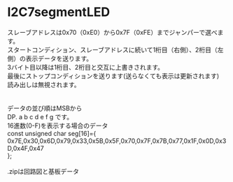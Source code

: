 # I2C7segmentLED

スレーブアドレスは0x70（0xE0）から0x7F（0xFE）までジャンパーで選べます。<br>
スタートコンディション、スレーブアドレスに続いて1桁目（右側）、2桁目（左側）の表示データを送ります。<br>
3バイト目以降は1桁目、2桁目と交互に上書きされます。<br>
最後にストップコンディションを送ります(送らなくても表示は更新されます)<br>
読み出しは無視されます。<br>
<br>
<br>
データの並び順はMSBから<br>
DP. a b c d e f g
です。
<br>
16進数(0-F)を表示する場合のデータ<br>
    const unsigned char seg[16]={<br>
    0x7E,0x30,0x6D,0x79,0x33,0x5B,0x5F,0x70,0x7F,0x7B,0x77,0x1F,0x0D,0x3D,0x4F,0x47<br>
    };<br>
<br>
.zipは回路図と基板データ<br>
